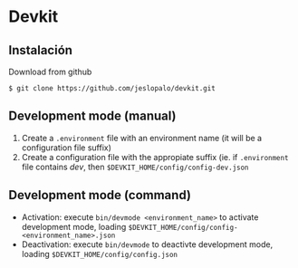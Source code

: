 Devkit
======
## Instalación

Download from github
```
$ git clone https://github.com/jeslopalo/devkit.git
```

## Development mode (manual)

1. Create a ```.environment``` file with an environment name (it will be a configuration file suffix)
2. Create a configuration file with the appropiate suffix (ie. if ```.environment``` file contains *dev*, then ```$DEVKIT_HOME/config/config-dev.json```

## Development mode (command)

* Activation: execute ```bin/devmode <environment_name>``` to activate development mode, loading ```$DEVKIT_HOME/config/config-<environment_name>.json```
* Deactivation: execute ```bin/devmode``` to deactivte development mode, loading ```$DEVKIT_HOME/config/config.json```
